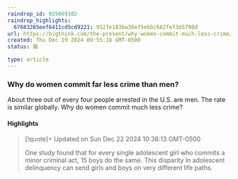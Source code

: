 ```yaml
---
raindrop_id: 925069382
raindrop_highlights:
  67683265eef6411cd5cd9221: 952fe183ba36e75ebbc662fef3d5798d
url: https://bigthink.com/the-present/why-women-commit-much-less-crime/
created: Thu Dec 19 2024 09:55:18 GMT-0500
status: 🟥

type: article
---
```



### Why do women commit far less crime than men?

About three out of every four people arrested in the U.S. are men. The rate is similar globally. Why do women commit much less crime?

#### Highlights

> [!quote]+ Updated on Sun Dec 22 2024 10:38:13 GMT-0500
>
> One study found that for every single adolescent girl who commits a minor criminal act, 15 boys do the same. This disparity in adolescent delinquency can send girls and boys on very different life paths.
